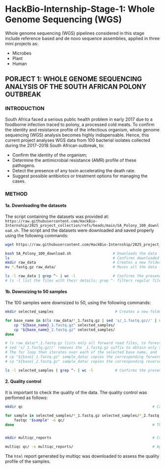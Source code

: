 # HackBio-Internship-Stage-1: Whole Genome Sequencing (WGS)
Whole genome sequencing (WGS) pipelines considered in this stage include reference based and de novo sequence assemblies, applied in three mini projects as:
* Microbes
* Plant
* Human
## PORJECT 1: WHOLE GENOME SEQUENCING ANALYSIS OF THE SOUTH AFRICAN POLONY OUTBREAK
### INTRODUCTION
South Africa faced a serious public health problem in early 2017 due to a foodborne infection traced to polony, a processed cold meats. To confirm the identity and resistance profile of the infectious organism, whole genome sequencing (WGS) analysis becomes highly indispensable. Hence, this current project analyses WGS data from 100 bacterial isolates collected during the 2017–2018 South African outbreak, to:  
- Confirm the identity of the organism;
- Determine the antimicrobial resistance (AMR) profile of these pathogens.
- Detect the presence of any toxin accelerating the death rate.
- Suggest possible antibiotics or treatment options for managing the cases.

### METHOD
#### 1a. Downloading the datasets
The script containing the datasets was provided at: `https://raw.githubusercontent.com/HackBio-Internship/2025_project_collection/refs/heads/main/SA_Polony_100_download.sh`. 
The script and the datasets were downloaded and saved properly using the following commands:
```bash
wget https://raw.githubusercontent.com/HackBio-Internship/2025_project_collection/refs/heads/main/SA_Polony_100_download.sh   # Downloads the script provided.

bash SA_Polony_100_download.sh                   # Downloads the data from the script provided.
ls 						                         # Confirms downloaded files.
mkdir raw_data                                   # Creates a new folder for the data.
mv *.fastg.gz raw_data/                          # Moves all the data (ending with the ".fastg.gz" suffix) into to 'raw_data' folder. 

ls -l raw_data | grep ^- | wc -l                 # Confirms the presence and numbers of the files in the 'raw_data' folder.
# ls -l list the files with their details; grep ^- filters regular files only, without folder; wc -l counts number lines, which is equivalent to the number of files in the folder.
```

#### 1b. Downsizing to 50 samples
The 100 samples were downsized to 50, using the following commands:
```bash
mkdir selected_samples                            # Creates a new folder for the randomly selceted data.

for base_name in $(ls raw_data/*_1.fastq.gz | sed 's/_1.fastq.gz//' | shuf -n 50); do   
    cp "${base_name}_1.fastq.gz" selected_samples/                                      
    cp "${base_name}_2.fastq.gz" selected_samples/                                      
done

# ls raw_data/*_1.fastq.gz lists only all forward read files, to forestall duplications;
# sed 's/_1.fastq.gz//' removes the _1.fastq.gz suffix to obtain only the base names; shuf -n 50 randomly selects 50 unique base names.
# The for loop then iterates over each of the selected base name, and
# cp "${base}_1.fastq.gz" sample_data/ copies the corresponding forward read of the randomly selected sample into the sample_data folder, while
# cp "${base}_2.fastq.gz" sample_data/ copies the corresponding reverse read into the folder.

ls -l selected_samples | grep ^- | wc -l          # Confirms the presence and numbers of the files in the 'selected_samples' folder.
```
#### 2. Quality control
It is important to check the quality of the data. The quality control was perfomed as follows:
```bash
mkdir qc                                                           # Creates a new folder named "qc" for the QC reports/outputs.

for sample in selected_samples/*_1.fastq.gz selected_samples/*_2.fastq.gz; do
    fastqc "$sample" -o qc/
done                                                               # The command runs FastQC on all forward and reverse reads of the selected samples and outputs the QC reports to the "qc" folder.


mkdir multiqc_reports                                              # Creates a new folder named "multiqc_reports" for the aggregated QC reports.

multiqc qc/ -o multiqc_reports/                                    # Aggregates the QC reports and outputs them to the 'multiqc_reports' folder. 
```
The ```html``` report generated by multiqc was downloaded to assess the quality profile of the samples.

